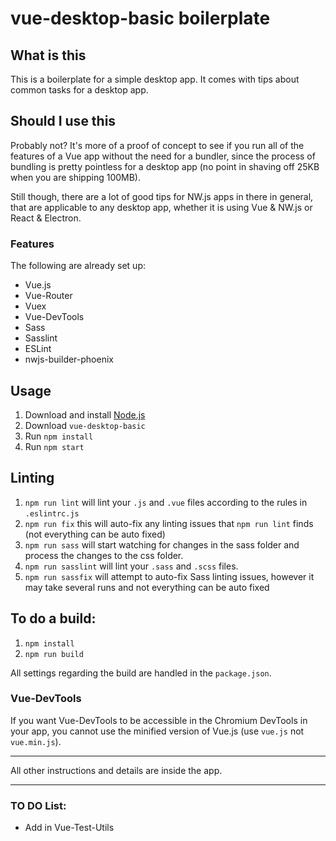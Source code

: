 
# vue-desktop-basic boilerplate


## What is this

This is a boilerplate for a simple desktop app. It comes with tips about common tasks for a desktop app.


## Should I use this

Probably not? It's more of a proof of concept to see if you run all of the features of a Vue app without the need for a bundler, since the process of bundling is pretty pointless for a desktop app (no point in shaving off 25KB when you are shipping 100MB).

Still though, there are a lot of good tips for NW.js apps in there in general, that are applicable to any desktop app, whether it is using Vue & NW.js or React & Electron.


### Features

The following are already set up:

* Vue.js
* Vue-Router
* Vuex
* Vue-DevTools
* Sass
* Sasslint
* ESLint
* nwjs-builder-phoenix


## Usage

1. Download and install [Node.js](https://nodejs.org)
1. Download `vue-desktop-basic`
1. Run `npm install`
1. Run `npm start`


## Linting

1. `npm run lint` will lint your `.js` and `.vue` files according to the rules in `.eslintrc.js`
1. `npm run fix` this will auto-fix any linting issues that `npm run lint` finds (not everything can be auto fixed)
1. `npm run sass` will start watching for changes in the sass folder and process the changes to the css folder.
1. `npm run sasslint` will lint your `.sass` and `.scss` files.
1. `npm run sassfix` will attempt to auto-fix Sass linting issues, however it may take several runs and not everything can be auto fixed


## To do a build:

1. `npm install`
1. `npm run build`

All settings regarding the build are handled in the `package.json`.


### Vue-DevTools

If you want Vue-DevTools to be accessible in the Chromium DevTools in your app, you cannot use the minified version of Vue.js (use `vue.js` not `vue.min.js`).


* * *

All other instructions and details are inside the app.

* * *

### TO DO List:

* Add in Vue-Test-Utils
